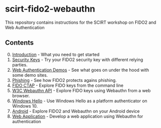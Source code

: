 # scirt-fido2-webauthn

This repository contains instructions for the SCIRT workshop on FIDO2 and Web Authentication

## Contents

0. [Introduction](0-introduction.md) - What you need to get started
1. [Security Keys](1-security-keys.md) - Try your FIDO2 security key with different relying parties.
2. [Web Authentication Demos](2-webauthn-demo.md) - See what goes on under the hood with some demo sites.
3. [Phishing](3-phishing.md) - See how FIDO2 protects agains phishing.
4. [FIDO CTAP](4-fido-ctap.md) - Explore FIDO keys from the command line
5. [W3C Webauthn API](5-webauthn.md) - Explore FIDO keys using Webauthn from a web browser.
6. [Windows Hello](6-windows-hello.md) - Use Windows Hello as a platform authenticator on Windows 10.
7. [Android](7-android.md) - Explore FIDO2 and Webauthn on your Android device
8. [Web Application](8-webapp.md) - Develop a web application using Webauthn for authentication
